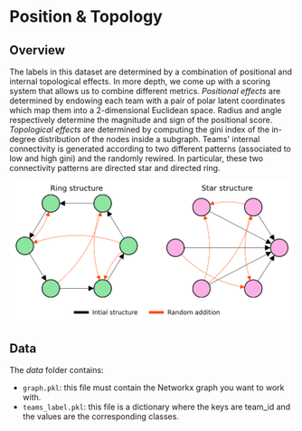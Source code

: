 # Position & Topology

## Overview

The labels in this dataset are determined by a combination of positional and internal topological effects. 
In more depth, we come up with a scoring system that allows us to combine different metrics. *Positional effects* are 
determined by endowing each team with a pair of polar latent coordinates which map them into a 2-dimensional Euclidean 
space. Radius and angle respectively determine the magnitude and sign of the positional score. 
*Topological effects* are determined by computing the gini index of the in-degree distribution of the nodes 
inside a subgraph. Teams' internal connectivity is generated according to two different patterns (associated to low 
and high gini) and the randomly rewired. In particular, these two connectivity patterns are directed star and 
directed ring.

<p align="center">
<img src="./data/topology_position.png" width="600">
</p>

## Data

The *data* folder contains:

- ```graph.pkl```: this file must contain the Networkx graph you want to work with.
- ```teams_label.pkl```: this file is a dictionary where the keys are team_id and the values are the corresponding classes.

